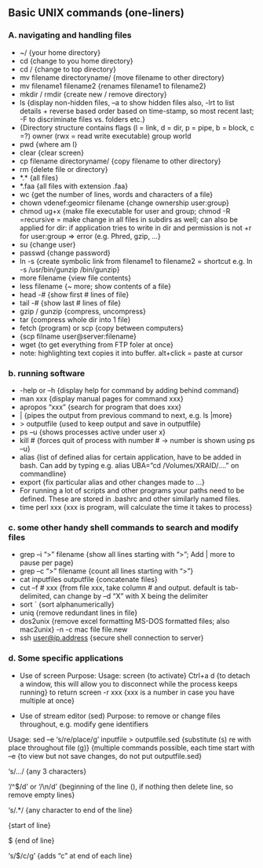 ## Basic UNIX commands (one-liners)

### A. navigating and handling files
* ~/ {your home directory}
* cd {change to you home directory}
* cd / {change to top directory}
* mv filename directoryname/ {move filename to other directory}
* mv filename1 filename2 {renames filename1 to filename2}
* mkdir / rmdir {create new / remove directory}
* ls {display non-hidden files, –a to show hidden files also, -lrt to list details + reverse based order based on time-stamp, so most recent last; -F to discriminate files vs. folders etc.}
* {Directory structure contains flags (l = link, d = dir, p = pipe, b = block, c =?) owner (rwx = read write executable) group world
* pwd {where am I}
* clear {clear screen}
* cp filename directoryname/ {copy filename to other directory}
* rm {delete file or directory}
* \*.\* {all files}
* \*.faa {all files with extension .faa}
* wc {get the number of lines, words and characters of a file}
* chown vdenef:geomicr filename {change ownership user:group}
* chmod ug+x {make file executable for user and group; chmod -R =recursive = make change in all files in subdirs as well; can also be applied for dir: if application tries to write in dir and permission is not +r for user:group => error (e.g. Phred, gzip, …}
* su {change user}
* passwd {change password}
* ln -s {create symbolic link from filename1 to filename2 = shortcut e.g. ln -s /usr/bin/gunzip /bin/gunzip}
* more filename {view file contents}
* less filename {~ more; show contents of a file}
* head -# {show first # lines of file}
* tail -# {show last # lines of file}
* gzip / gunzip {compress, uncompress}
* tar {compress whole dir into 1 file}
* fetch (program) or scp {copy between computers}
* {scp filname user@server:filename}
* wget {to get everything from FTP foler at once}
* note: highlighting text copies it into buffer. alt+click = paste at cursor

### b. running software
* -help or –h {display help for command by adding behind command}
* man xxx {display manual pages for command xxx}
* apropos “xxx” {search for program that does xxx}
* | {pipes the output from previous command to next, e.g. ls |more}
* \> outputfile {used to keep output and save in outputfile}
* ps –u <user> {shows processes active under user x}
* kill # {forces quit of process with number # → number is shown using ps –u}
* alias {list of defined alias for certain application, have to be added in bash. Can add by typing e.g. alias UBA=”cd /Volumes/XRAID/….” on commandline}
* export {fix particular alias and other changes made to …}
* For running a lot of scripts and other programs your paths need to be defined. These are stored in .bashrc and other similarly named files.
* time perl xxx {xxx is program, will calculate the time it takes to process}

### c. some other handy shell commands to search and modify files
* grep –i “>” filename {show all lines starting with “>”; Add | more to pause per page}
* grep –c “>” filename {count all lines starting with “>”}
* cat inputfiles outputfile {concatenate files}
* cut –f # xxx {from file xxx, take column # and output. default is tab-delimited, can change by –d “X” with X being the delimiter
* sort ` {sort alphanumerically}
* uniq {remove redundant lines in file}
* dos2unix {remove excel formatting MS-DOS formatted files; also mac2unix} -n -c mac file file.new 
* ssh user@ip.address {secure shell connection to server}

### d. Some specific applications
* Use of screen
Purpose: 
Usage: 
screen {to activate}
Ctrl+a d {to detach a window, this will allow you to disconnect while the process keeps running}
to return screen -r xxx {xxx is a number in case you have multiple at once}

* Use of stream editor (sed)
Purpose: 
to remove or change files throughout, e.g. modify gene identifiers

Usage: 
sed –e ‘s/re/place/g’ inputfile > outputfile.sed {substitute (s) re with place throughout file (g)} {multiple commands possible, each time start with –e {to view but not save changes, do not put outputfile.sed}

‘s/…/ {any 3 characters}

‘/^$/d’ or ‘/\n/d’ {beginning of the line (), if nothing then delete line, so remove empty lines}

‘s/.*/ {any character to end of the line}

{start of line}

$ {end of line}

‘s/$/c/g’ {adds “c” at end of each line}
